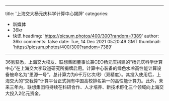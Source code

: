 
---
title: '上海交大杨元庆科学计算中心揭牌'
categories: 
 - 新媒体
 - 36kr
 - 快讯
headimg: 'https://picsum.photos/400/300?random=7389'
author: 36kr
comments: false
date: Tue, 14 Dec 2021 05:20:49 GMT
thumbnail: 'https://picsum.photos/400/300?random=7389'
---

<div>   
36氪获悉，上海交大校友、联想集团董事长兼CEO杨元庆捐建的“杨元庆科学计算中心”在上海交大李政道研究所揭牌启用。计算中心装备的绿色水冷高性能计算设备被命名为“思源一号”，总计算力为6千万亿次/秒（双精度）。其投入使用后，上海交大的“交我算”计算平台正式拥有中国高校排名第一的高性能计算力。此外，未来三年内，联想集团将持续在科研合作、人才培养、新技术孵化三个领域向上海交大投入2亿元资金。  
</div>
            